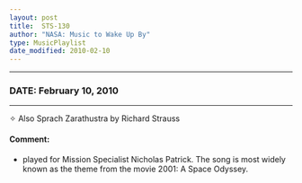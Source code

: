 ```yaml
---
layout: post
title:  STS-130
author: "NASA: Music to Wake Up By"
type: MusicPlaylist
date_modified: 2010-02-10
---
```


----
### DATE: February 10, 2010
----
✧ Also Sprach Zarathustra by Richard Strauss

#### Comment:
* played for Mission Specialist Nicholas Patrick. The song is most widely known as the theme from the movie 2001: A Space Odyssey.
